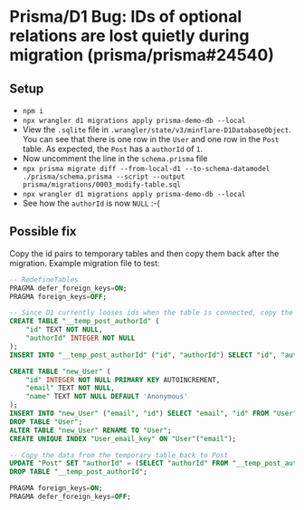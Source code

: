# Prisma/D1 Bug: IDs of optional relations are lost quietly during migration (prisma/prisma#24540)

## Setup
- `npm i`
- `npx wrangler d1 migrations apply prisma-demo-db --local`
- View the `.sqlite` file in `.wrangler/state/v3/minflare-D1DatabaseObject`. You can see that there is one row in the `User` and one row in the `Post` table. As expected, the `Post` has a `authorId` of `1`.
- Now uncomment the line in the `schema.prisma` file
- `npx prisma migrate diff --from-local-d1 --to-schema-datamodel ./prisma/schema.prisma --script --output prisma/migrations/0003_modify-table.sql`
- `npx wrangler d1 migrations apply prisma-demo-db --local`
- See how the `authorId` is now `NULL` :-(

## Possible fix
Copy the id pairs to temporary tables and then copy them back after the migration. Example migration file to test:
```sql
-- RedefineTables
PRAGMA defer_foreign_keys=ON;
PRAGMA foreign_keys=OFF;

-- Since D1 currently looses ids when the table is connected, copy the id / authorId pairs from Post to a temporary table (only if authorId is not null)
CREATE TABLE "__temp_post_authorId" (
    "id" TEXT NOT NULL,
    "authorId" INTEGER NOT NULL
);
INSERT INTO "__temp_post_authorId" ("id", "authorId") SELECT "id", "authorId" FROM "Post" WHERE "authorId" IS NOT NULL;

CREATE TABLE "new_User" (
    "id" INTEGER NOT NULL PRIMARY KEY AUTOINCREMENT,
    "email" TEXT NOT NULL,
    "name" TEXT NOT NULL DEFAULT 'Anonymous'
);
INSERT INTO "new_User" ("email", "id") SELECT "email", "id" FROM "User";
DROP TABLE "User";
ALTER TABLE "new_User" RENAME TO "User";
CREATE UNIQUE INDEX "User_email_key" ON "User"("email");

-- Copy the data from the temporary table back to Post
UPDATE "Post" SET "authorId" = (SELECT "authorId" FROM "__temp_post_authorId" WHERE "__temp_post_authorId"."id" = "Post"."id") WHERE "id" IN (SELECT "id" FROM "__temp_post_authorId");
DROP TABLE "__temp_post_authorId";

PRAGMA foreign_keys=ON;
PRAGMA defer_foreign_keys=OFF;
```